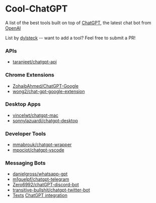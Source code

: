 # Cool-ChatGPT
A list of the best tools built on top of [ChatGPT](https://chat.openai.com), the latest chat bot from [OpenAI](https://openai.com)

List by [dylsteck](https://github.com/dylsteck) -- want to add a tool? Feel free to submit a PR!

### APIs
- [taranjeet/chatgpt-api](https://github.com/taranjeet/chatgpt-api)

### Chrome Extensions
- [ZohaibAhmed/ChatGPT-Google](https://github.com/ZohaibAhmed/ChatGPT-Google)
- [wong2/chat-gpt-google-extension](https://github.com/wong2/chat-gpt-google-extension)

### Desktop Apps
- [vincelwt/chatgpt-mac](https://github.com/vincelwt/chatgpt-mac)
- [sonnylazuardi/chatgpt-desktop](https://github.com/sonnylazuardi/chatgpt-desktop)

### Developer Tools
- [mmabrouk/chatgpt-wrapper](https://github.com/mmabrouk/chatgpt-wrapper)
- [mpociot/chatgpt-vscode](https://github.com/mpociot/chatgpt-vscode)

### Messaging Bots
- [danielgross/whatsapp-gpt](https://github.com/danielgross/whatsapp-gpt)
- [m1guelpf/chatgpt-telegram](https://github.com/m1guelpf/chatgpt-telegram)
- [Zero6992/chatGPT-discord-bot](https://github.com/Zero6992/chatGPT-discord-bot)
- [transitive-bullshit/chatgpt-twitter-bot](https://github.com/transitive-bullshit/chatgpt-twitter-bot)
- [Texts](https://texts.com) [ChatGPT integration](https://twitter.com/KishanBagaria/status/1599462850225135617)
